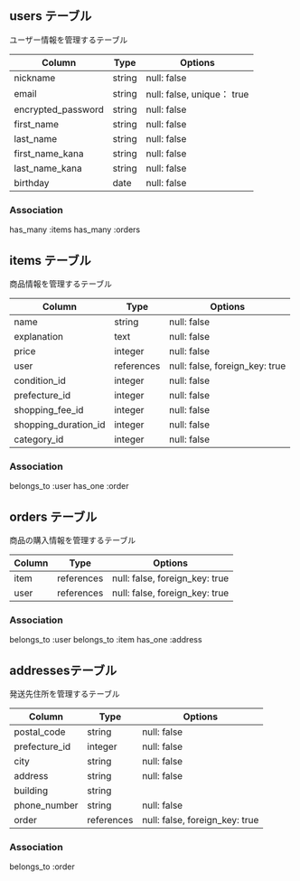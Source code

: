 
## users テーブル
ユーザー情報を管理するテーブル

| Column                     | Type    | Options                                 |
|----------------------------|---------|-----------------------------------------|
| nickname                   | string  | null: false                             |
| email                      | string  | null: false, unique： true              |
| encrypted_password         | string  | null: false                             |
| first_name                 | string  | null: false                             |
| last_name                  | string  | null: false                             |
| first_name_kana            | string  | null: false                             |
| last_name_kana             | string  | null: false                             |
| birthday                   | date    | null: false                             |

### Association
has_many :items
has_many :orders

## items テーブル
商品情報を管理するテーブル

| Column               | Type      | Options                                  |
|----------------------|-----------|------------------------------------------|
| name                 | string    | null: false                              |
| explanation          | text      | null: false                              |
| price                | integer   | null: false                              |
| user                 | references| null: false, foreign_key: true           |
| condition_id         | integer   | null: false                              |
| prefecture_id        | integer   | null: false                              |
| shopping_fee_id      | integer   | null: false                              |
| shopping_duration_id | integer   | null: false                              |
| category_id          | integer   | null: false                              |



### Association
belongs_to :user
has_one :order


## orders テーブル
商品の購入情報を管理するテーブル

| Column             | Type         | Options                             |
|--------------------|--------------|-------------------------------------|
| item               | references   | null: false, foreign_key: true      |
| user               | references   | null: false, foreign_key: true      |

### Association
belongs_to :user
belongs_to :item
has_one :address


## addressesテーブル
発送先住所を管理するテーブル

| Column           | Type        | Options                        |
|------------------|-------------|--------------------------------|
| postal_code      | string      | null: false                    |
| prefecture_id    | integer     | null: false                    |
| city             | string      | null: false                    |
| address           | string      | null: false                    |
| building         | string      |                                |
| phone_number     | string      | null: false                    |
| order            | references  | null: false, foreign_key: true |

 
### Association
belongs_to :order